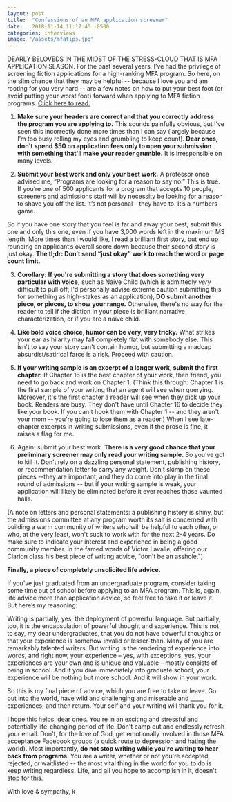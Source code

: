 ```yaml
---
layout: post
title:  "Confessions of an MFA application screener"
date:   2018-11-14 11:17:45 -0500
categories: interviews
image: "/assets/mfatips.jpg"
---
```


DEARLY BELOVEDS IN THE MIDST OF THE STRESS-CLOUD THAT IS MFA APPLICATION SEASON. For the past several years, I’ve had the privilege of screening fiction applications for a high-ranking MFA program. So here, on the slim chance that they may be helpful -- because I love you and am rooting for you very hard -- are a few notes on how to put your best foot (or avoid putting your worst foot) forward when applying to MFA fiction programs. [Click here to read.][continue]

1.	**Make sure your headers are correct and that you correctly address the program you are applying to.** This sounds painfully obvious, but I’ve seen this incorrectly done more times than I can say (largely because I’m too busy rolling my eyes and grumbling to keep count). **Dear ones, don't spend $50 on application fees only to open your submission with something that'll make your reader grumble.** It is irresponsible on many levels.

2.	**Submit your best work and only your best work.** A professor once advised me, “Programs are looking for a reason to say no.” This is true. If you’re one of 500 applicants for a program that accepts 10 people, screeners and admissions staff will by necessity be looking for a reason to shave you off the list. It’s not personal – they have to. It’s a numbers game. 

So if you have one story that you feel is far and away your best, submit this one and only this one, even if you have 3,000 words left in the maximum MS length. More times than I would like, I read a brilliant first story, but end up rounding an applicant’s overall score down because their second story is just okay. **The tl;dr: Don’t send “just okay” work to reach the word or page count limit.**

3.	**Corollary: If you're submitting a story that does something very particular with voice,** such as Naive Child (which is admittedly *very* difficult to pull off; I'd personally advise extreme caution submitting this for something as high-stakes as an application), **DO submit another piece, or pieces, to show your range.** Otherwise, there's no way for the reader to tell if the diction in your piece is brilliant narrative characterization, or if you are a naive child.

4.	**Like bold voice choice, humor can be very, very tricky.** What strikes your ear as hilarity may fall completely flat with somebody else. This isn't to say your story can't contain humor, but submitting a madcap absurdist/satirical farce is a risk. Proceed with caution.

5.	**If your writing sample is an excerpt of a longer work, submit the first chapter.** If Chapter 16 is the best chapter of your work, then friend, you need to go back and work on Chapter 1. (Think this through: Chapter 1 is the first sample of your writing that an agent will see when querying. Moreover, it's the first chapter a reader will see when they pick up your book. Readers are busy. They don't have until Chapter 16 to decide they like your book. If you can't hook them with Chapter 1 -- and they aren't your mom -- you're going to lose them as a reader.) When I see late-chapter excerpts in writing submissions, even if the prose is fine, it raises a flag for me.

6.	Again: submit your best work. **There is a very good chance that your preliminary screener may only read your writing sample.** So you’ve got to kill it. Don’t rely on a dazzling personal statement, publishing history, or recommendation letter to carry any weight. Don’t skimp on these pieces --they are important, and they do come into play in the final round of admissions -- but if your writing sample is weak, your application will likely be eliminated before it ever reaches those vaunted halls.

(A note on letters and personal statements: a publishing history is shiny, but the admissions committee at any program worth its salt is concerned with building a warm community of writers who will be helpful to each other, or who, at the very least, won't suck to work with for the next 2-4 years. Do make sure to indicate your interest and experience in being a good community member. In the famed words of Victor Lavalle, offering our Clarion class his best piece of writing advice, "don't be an asshole.")

**Finally, a piece of completely unsolicited life advice.**

If you’ve just graduated from an undergraduate program, consider taking some time out of school before applying to an MFA program. This is, again, life advice more than application advice, so feel free to take it or leave it. But here’s my reasoning:

Writing is partially, yes, the deployment of powerful language. But partially, too, it is the encapsulation of powerful thought and experience. This is not to say, my dear undergraduates, that you do not have powerful thoughts or that your experience is somehow invalid or lesser-than. Many of you are remarkably talented writers. But writing is the rendering of experience into words, and right now, your experience – yes, with exceptions, yes, your experiences are your own and is unique and valuable – mostly consists of being in school. And if you dive immediately into graduate school, your experience will be nothing but more school. And it will show in your work. 

So this is my final piece of advice, which you are free to take or leave. Go out into the world, have wild and challenging and miserable and _____ experiences, and then return. Your self and your writing will thank you for it. 

I hope this helps, dear ones. You're in an exciting and stressful and potentially life-changing period of life. Don't camp out and endlessly refresh your email. Don't, for the love of God, get emotionally involved in those MFA acceptance Facebook groups (a quick route to depression and hating the world). Most importantly, **do not stop writing while you're waiting to hear back from programs**. You are a writer, whether or not you're accepted, rejected, or waitlisted -- the most vital thing in the world for you to do is keep writing regardless. Life, and all you hope to accomplish in it, doesn't stop for this.

With love & sympathy, k


[continue]: http://kendrafortmeyer.com/interviews/2018/11/14/MFAadvice.html

